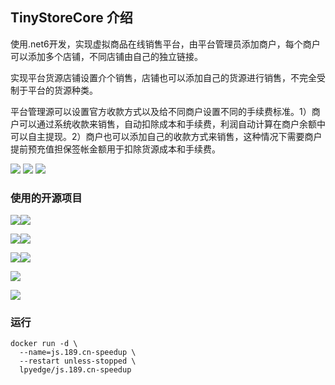 ## TinyStoreCore 介绍

使用.net6开发，实现虚拟商品在线销售平台，由平台管理员添加商户，每个商户可以添加多个店铺，不同店铺由自己的独立链接。

实现平台货源店铺设置介个销售，店铺也可以添加自己的货源进行销售，不完全受制于平台的货源种类。

平台管理源可以设置官方收款方式以及给不同商户设置不同的手续费标准。1）商户可以通过系统收款来销售，自动扣除成本和手续费，利润自动计算在商户余额中可以自主提现。2）商户也可以添加自己的收款方式来销售，这种情况下需要商户提前预充值担保签帐金额用于扣除货源成本和手续费。



[![](https://badgen.net/badge/lpyedge/tinystorecore/purple?icon=github)](https://github.com/lpyedge/tinystorecore)
![](https://badgen.net/github/commits/lpyedge/tinystorecore/?icon=github&color=green)
[![](https://badgen.net/github/license/lpyedge/tinystorecore?color=grey)](https://github.com/lpyedge/tinystorecore/blob/main/LICENSE)


### 使用的开源项目
[![](https://badgen.net/badge/donet5/SqlSugar/?icon=github)](https://github.com/donet5/SqlSugar)![](https://badgen.net/github/license/donet5/SqlSugar?color=grey)

[![](https://badgen.net/badge/TinyMapper/TinyMapper/?icon=github)](https://github.com/TinyMapper/TinyMapper)![](https://badgen.net/github/license/TinyMapper/TinyMapper?color=grey)

[![](https://badgen.net/badge/lionsoul2014/ip2region/?icon=github)](https://github.com/lionsoul2014/ip2region)![](https://badgen.net/github/license/lionsoul2014/ip2region?color=grey)

[![](https://badgen.net/badge/2881099/NPinyin/?icon=github)](https://github.com/2881099/NPinyin)

[![](https://badgen.net/badge/bcgit/bc-csharp/?icon=github)](https://github.com/bcgit/bc-csharp)



### 运行

```
docker run -d \
  --name=js.189.cn-speedup \
  --restart unless-stopped \
  lpyedge/js.189.cn-speedup
```